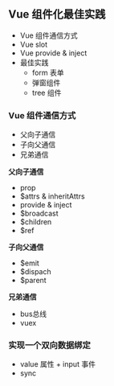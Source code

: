 ## Vue 组件化最佳实践

- Vue 组件通信方式
- Vue slot
- Vue provide & inject
- 最佳实践
  - form 表单
  - 弹窗组件
  - tree 组件

### Vue 组件通信方式
- 父向子通信
- 子向父通信
- 兄弟通信

**父向子通信**

- prop
- $attrs & inheritAttrs
- provide & inject
- $broadcast
- $children
- $ref

**子向父通信**

- $emit
- $dispach
- $parent


**兄弟通信**

- bus总线
- vuex

### 实现一个双向数据绑定

- value 属性 + input 事件
- sync